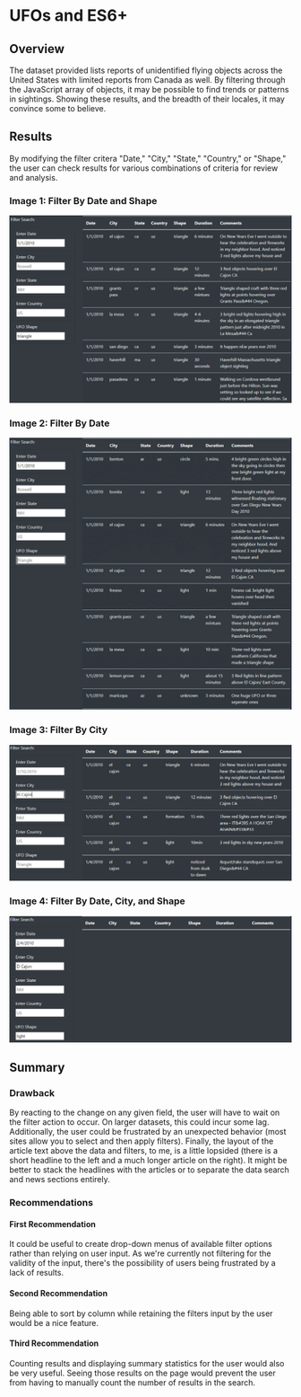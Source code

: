 # UFOs and ES6+

## Overview
The dataset provided lists reports of unidentified flying objects across the United States with limited reports from Canada as well. By filtering through the JavaScript array of objects, it may be possible to find trends or patterns in sightings. Showing these results, and the breadth of their locales, it may convince some to believe.

## Results
By modifying the filter critera "Date," "City," "State," "Country," or "Shape," the user can check results for various combinations of criteria for review and analysis.

### Image 1: Filter By Date and Shape
<img src="https://github.com/gh-mrmoore/Analytics_Challenge11/blob/main/static/images/img1_filter_by_date_and_shape.png" alt="Filter by Date and Shape" />

### Image 2: Filter By Date
<img src="https://github.com/gh-mrmoore/Analytics_Challenge11/blob/main/static/images/img2_filter_by_date.png" alt="Filter by Date" />

### Image 3: Filter By City
<img src="https://github.com/gh-mrmoore/Analytics_Challenge11/blob/main/static/images/img3_filter_by_city.png" alt="Filter by City" />

### Image 4: Filter By Date, City, and Shape
<img src="https://github.com/gh-mrmoore/Analytics_Challenge11/blob/main/static/images/img4_filter_by_date_city_shape.png" alt="Filter by Date, City, and Shape" />

## Summary

### Drawback
By reacting to the change on any given field, the user will have to wait on the filter action to occur. On larger datasets, this could incur some lag. Additionally, the user could be frustrated by an unexpected behavior (most sites allow you to select and then apply filters). Finally, the layout of the article text above the data and filters, to me, is a little lopsided (there is a short headline to the left and a much longer article on the right). It might be better to stack the headlines with the articles or to separate the data search and news sections entirely.

### Recommendations
#### First Recommendation
It could be useful to create drop-down menus of available filter options rather than relying on user input. As we're currently not filtering for the validity of the input, there's the possibility of users being frustrated by a lack of results.

#### Second Recommendation
Being able to sort by column while retaining the filters input by the user would be a nice feature.

#### Third Recommendation
Counting results and displaying summary statistics for the user would also be very useful. Seeing those results on the page would prevent the user from having to manually count the number of results in the search.